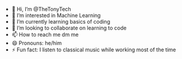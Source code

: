 - 👋 Hi, I’m @TheTonyTech
- 👀 I’m interested in Machine Learning
- 🌱 I’m currently learning basics of coding
- 💞️ I’m looking to collaborate on learning to code
- 📫 How to reach me dm me
- 😄 Pronouns: he/him
- ⚡ Fun fact: I listen to classical music while working most of the time

<!---
TheTonyTech/TheTonyTech is a ✨ special ✨ repository because its `README.md` (this file) appears on your GitHub profile.
You can click the Preview link to take a look at your changes.
--->
